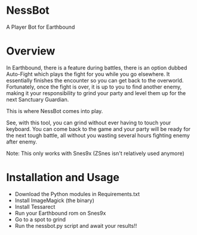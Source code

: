 # NessBot
A Player Bot for Earthbound

# Overview
In Earthbound, there is a feature during battles, there is an option dubbed Auto-Fight which plays the fight for you while you go elsewhere. It essentially finishes the encounter so you can get back to the overworld.
Fortunately, once the fight is over, it is up to you to find another enemy, making it your responsibility to grind your party and level them up for the next Sanctuary Guardian.

This is where NessBot comes into play.

See, with this tool, you can grind without ever having to touch your keyboard. You can come back to the game and your party will be ready for the next tough battle, all without you wasting several hours fighting enemy after
enemy.

Note: This only works with Snes9x (ZSnes isn't relatively used anymore)

# Installation and Usage
* Download the Python modules in Requirements.txt
* Install ImageMagick (the binary)
* Install Tessarect
* Run your Earthbound rom on Snes9x
* Go to a spot to grind
* Run the nessbot.py script and await your results!!
